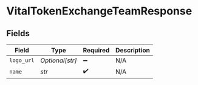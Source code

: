 # VitalTokenExchangeTeamResponse


## Fields

| Field              | Type               | Required           | Description        |
| ------------------ | ------------------ | ------------------ | ------------------ |
| `logo_url`         | *Optional[str]*    | :heavy_minus_sign: | N/A                |
| `name`             | *str*              | :heavy_check_mark: | N/A                |